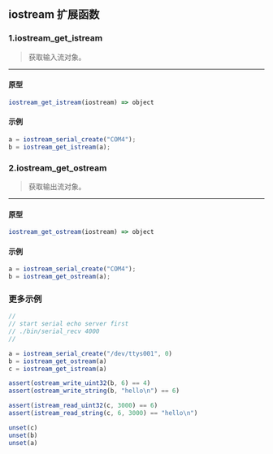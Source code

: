 ## iostream 扩展函数

### 1.iostream\_get\_istream

> 获取输入流对象。
----------------------------

#### 原型

```js
iostream_get_istream(iostream) => object
```

#### 示例

```js
a = iostream_serial_create("COM4");
b = iostream_get_istream(a);
```

### 2.iostream\_get\_ostream

> 获取输出流对象。
----------------------------

#### 原型

```js
iostream_get_ostream(iostream) => object
```

#### 示例

```js
a = iostream_serial_create("COM4");
b = iostream_get_ostream(a);
```

### 更多示例
```js
//
// start serial echo server first
// ./bin/serial_recv 4000
//

a = iostream_serial_create("/dev/ttys001", 0)
b = iostream_get_ostream(a)
c = iostream_get_istream(a)

assert(ostream_write_uint32(b, 6) == 4)
assert(ostream_write_string(b, "hello\n") == 6)

assert(istream_read_uint32(c, 3000) == 6)
assert(istream_read_string(c, 6, 3000) == "hello\n")

unset(c)
unset(b)
unset(a)
```

